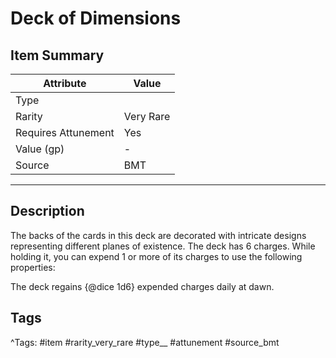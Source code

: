 # Deck of Dimensions

## Item Summary

| Attribute            | Value                        |
|----------------------|------------------------------|
| Type                 |   |
| Rarity               | Very Rare             |
| Requires Attunement  | Yes                |
| Value (gp)           | -    |
| Source               | BMT |

---

## Description

The backs of the cards in this deck are decorated with intricate designs representing different planes of existence. The deck has 6 charges. While holding it, you can expend 1 or more of its charges to use the following properties:

The deck regains {@dice 1d6} expended charges daily at dawn.

## Tags

^Tags: #item #rarity_very_rare #type__ #attunement #source_bmt
